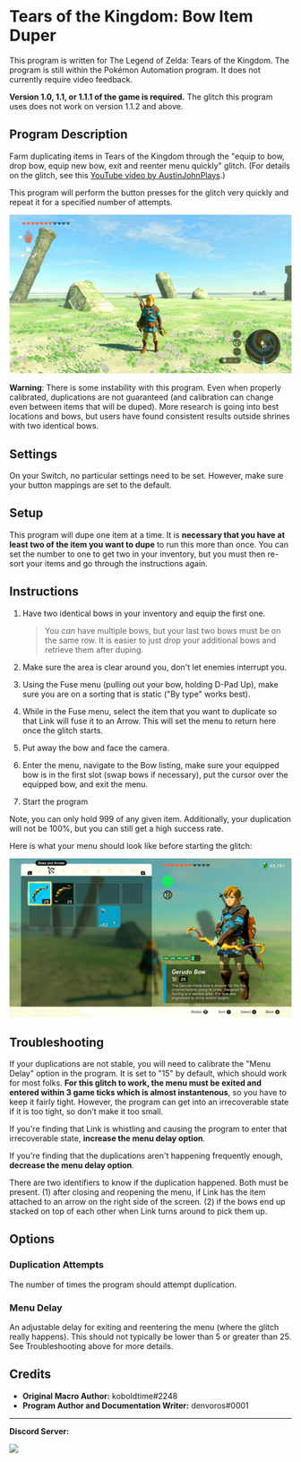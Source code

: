 # Tears of the Kingdom: Bow Item Duper

This program is written for The Legend of Zelda: Tears of the Kingdom. The program is still within the Pokémon Automation program. It does not currently require video feedback.

**Version 1.0, 1.1, or 1.1.1 of the game is required.** The glitch this program uses does not work on version 1.1.2 and above.

## Program Description

Farm duplicating items in Tears of the Kingdom through the "equip to bow, drop bow, equip new bow, exit and reenter menu quickly" glitch. (For details on the glitch, see this [YouTube video by AustinJohnPlays](https://www.youtube.com/watch?v=foDughls8u0).)

This program will perform the button presses for the glitch very quickly and repeat it for a specified number of attempts.

<img src="images/totk-bowdupe-standing-position.png">

**Warning**: There is some instability with this program. Even when properly calibrated, duplications are not guaranteed (and calibration can change even between items that will be duped). More research is going into best locations and bows, but users have found consistent results outside shrines with two identical bows.

## Settings

On your Switch, no particular settings need to be set. However, make sure your button mappings are set to the default.

## Setup

This program will dupe one item at a time. It is **necessary that you have at least two of the item you want to dupe** to run this more than once. You can set the number to one to get two in your inventory, but you must then re-sort your items and go through the instructions again.

## Instructions

1. Have two identical bows in your inventory and equip the first one. 
	> You *can* have multiple bows, but your last two bows must be on the same row. It is easier to just drop your additional bows and retrieve them after duping.

2. Make sure the area is clear around you, don't let enemies interrupt you.
3. Using the Fuse menu (pulling out your bow, holding D-Pad Up), make sure you are on a sorting that is static ("By type" works best).
4. While in the Fuse menu, select the item that you want to duplicate so that Link will fuse it to an Arrow. This will set the menu to return here once the glitch starts.
5. Put away the bow and face the camera.
6. Enter the menu, navigate to the Bow listing, make sure your equipped bow is in the first slot (swap bows if necessary), put the cursor over the equipped bow, and exit the menu.
7. Start the program

Note, you can only hold 999 of any given item. Additionally, your duplication will not be 100%, but you can still get a high success rate.

Here is what your menu should look like before starting the glitch:

<img src="images/totk-bowdupe-menu.png">

## Troubleshooting

If your duplications are not stable, you will need to calibrate the "Menu Delay" option in the program. It is set to "15" by default, which should work for most folks. **For this glitch to work, the menu must be exited and entered within 3 game ticks which is almost instantenous**, so you have to keep it fairly tight. However, the program can get into an irrecoverable state if it is too tight, so don't make it too small.

If you're finding that Link is whistling and causing the program to enter that irrecoverable state, **increase the menu delay option**.

If you're finding that the duplications aren't happening frequently enough, **decrease the menu delay option**. 

There are two identifiers to know if the duplication happened. Both must be present. (1) after closing and reopening the menu, if Link has the item attached to an arrow on the right side of the screen. (2) if the bows end up stacked on top of each other when Link turns around to pick them up.

## Options

### Duplication Attempts

The number of times the program should attempt duplication.

### Menu Delay

An adjustable delay for exiting and reentering the menu (where the glitch really happens). This should not typically be lower than 5 or greater than 25. See Troubleshooting above for more details.

## Credits

- **Original Macro Author:** koboldtime#2248
- **Program Author and Documentation Writer:** denvoros#0001


<hr>

**Discord Server:** 

[<img src="https://canary.discordapp.com/api/guilds/695809740428673034/widget.png?style=banner2">](https://discord.gg/cQ4gWxN)

